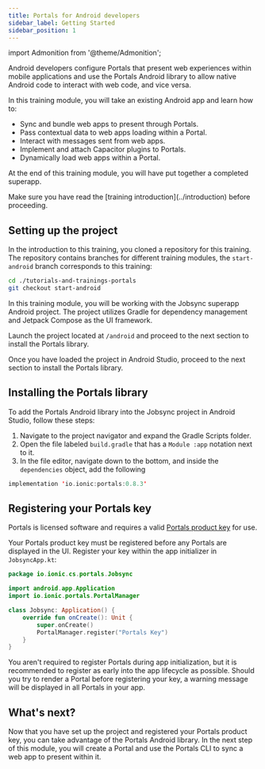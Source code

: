 ```yaml
---
title: Portals for Android developers
sidebar_label: Getting Started
sidebar_position: 1
---
```


import Admonition from '@theme/Admonition';

Android developers configure Portals that present web experiences within mobile applications and use the Portals Android library to allow native Android code to interact with web code, and vice versa. 

In this training module, you will take an existing Android app and learn how to:

- Sync and bundle web apps to present through Portals.
- Pass contextual data to web apps loading within a Portal.
- Interact with messages sent from web apps.
- Implement and attach Capacitor plugins to Portals.
- Dynamically load web apps within a Portal. 

At the end of this training module, you will have put together a completed superapp.

<Admonition type="note">
Make sure you have read the [training introduction](../introduction) before proceeding. 
</Admonition>

## Setting up the project

In the introduction to this training, you cloned a repository for this training. The repository contains branches for different training modules, the `start-android` branch corresponds to this training:

```bash terminal
cd ./tutorials-and-trainings-portals
git checkout start-android
```

In this training module, you will be working with the Jobsync superapp Android project. The project utilizes Gradle for dependency management and Jetpack Compose as the UI framework.

Launch the project located at `/android` and proceed to the next section to install the Portals library.

Once you have loaded the project in Android Studio, proceed to the next section to install the Portals library.

## Installing the Portals library

To add the Portals Android library into the Jobsync project in Android Studio, follow these steps:

1. Navigate to the project navigator and expand the Gradle Scripts folder.
2. Open the file labeled `build.gradle` that has a `Module :app` notation next to it.
3. In the file editor, navigate down to the bottom, and inside the `dependencies` object, add the following

```kotlin build.gradle
implementation 'io.ionic:portals:0.8.3'
```

## Registering your Portals key

Portals is licensed software and requires a valid <a href="https://ionic.io/docs/portals/getting-started#using-your-product-key" target="_blank">Portals product key</a> for use. 

Your Portals product key must be registered before any Portals are displayed in the UI. Register your key within the app initializer in `JobsyncApp.kt`:

```kotlin JobsyncApp.kt focus=4,7:10
package io.ionic.cs.portals.Jobsync

import android.app.Application
import io.ionic.portals.PortalManager

class Jobsync: Application() {
    override fun onCreate(): Unit {
        super.onCreate()
        PortalManager.register("Portals Key")
    }
}
```

You aren't required to register Portals during app initialization, but it is recommended to register as early into the app lifecycle as possible. Should you try to render a Portal before registering your key, a warning message will be displayed in all Portals in your app.

## What's next?

Now that you have set up the project and registered your Portals product key, you can take advantage of the Portals Android library. In the next step of this module, you will create a Portal and use the Portals CLI to sync a web app to present within it.

